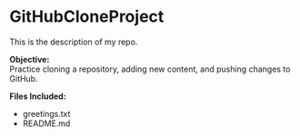 # GitHubCloneProject

This is the description of my repo.

**Objective:**  
Practice cloning a repository, adding new content, and pushing changes to GitHub.

**Files Included:**  
- greetings.txt
- README.md
